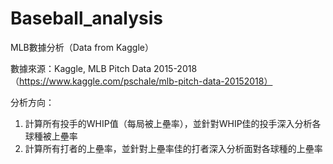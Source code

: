 # Baseball_analysis
MLB數據分析（Data from Kaggle）

數據來源：Kaggle, MLB Pitch Data 2015-2018（https://www.kaggle.com/pschale/mlb-pitch-data-20152018）

分析方向：  
1. 計算所有投手的WHIP值（每局被上壘率），並針對WHIP佳的投手深入分析各球種被上壘率  
2. 計算所有打者的上壘率，並針對上壘率佳的打者深入分析面對各球種的上壘率
